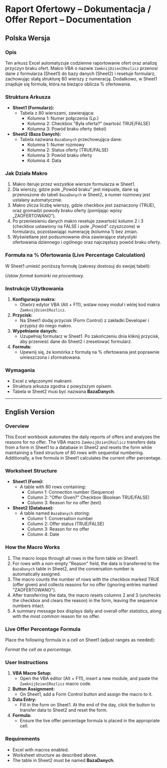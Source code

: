 # Raport Ofertowy – Dokumentacja / Offer Report – Documentation

## Polska Wersja

### Opis
Ten arkusz Excel automatyzuje codzienne raportowanie ofert oraz analizę przyczyn braku ofert. Makro VBA o nazwie `ZamknijDzienIRozlicz` przenosi dane z formularza (Sheet1) do bazy danych (Sheet2) i resetuje formularz, zachowując stałą strukturę 80 wierszy z numeracją. Dodatkowo, w Sheet1 znajduje się formuła, która na bieżąco oblicza % ofertowania.

### Struktura Arkusza
- **Sheet1 (Formularz):**
  - Tabela z 80 wierszami, zawierająca:
    - Kolumna 1: Numer połączenia (Lp.)
    - Kolumna 2: Checkbox "Była oferta?" (wartość TRUE/FALSE)
    - Kolumna 3: Powód braku oferty (tekst)
- **Sheet2 (Baza Danych):**
  - Tabela nazwana `BazaDanych` przechowująca dane:
    - Kolumna 1: Numer rozmowy
    - Kolumna 2: Status oferty (TRUE/FALSE)
    - Kolumna 3: Powód braku oferty
    - Kolumna 4: Data

### Jak Działa Makro
1. Makro iteruje przez wszystkie wiersze formularza w Sheet1.
2. Dla wierszy, gdzie pole „Powód braku” jest niepuste, dane są przenoszone do tabeli `BazaDanych` w Sheet2, a numer rozmowy jest ustalany automatycznie.
3. Makro zlicza liczbę wierszy, gdzie checkbox jest zaznaczony (TRUE), oraz gromadzi powody braku oferty (pomijając wpisy „ZAOFERTOWANO”).
4. Po przeniesieniu danych makro resetuje zawartość kolumn 2 i 3 (checkbox ustawiony na FALSE i pole „Powód” czyszczone) w formularzu, pozostawiając numerację (kolumna 1) bez zmian.
5. Wyświetlane jest podsumowanie dnia zawierające statystyki ofertowania dziennego i ogólnego oraz najczęstszy powód braku oferty.

### Formuła na % Ofertowania (Live Percentage Calculation)
W Sheet1 umieść poniższą formułę (zakresy dostosuj do swojej tabeli):

*Ustaw format komórki na procentowy.*

### Instrukcje Użytkowania
1. **Konfiguracja makra:**  
   - Otwórz edytor VBA (Alt + F11), wstaw nowy moduł i wklej kod makra `ZamknijDzienIRozlicz`.
2. **Przycisk:**  
   - Na Sheet1 dodaj przycisk (Form Control) z zakładki Developer i przypisz do niego makro.
3. **Wypełnianie danych:**  
   - Uzupełniaj formularz w Sheet1. Po zakończeniu dnia kliknij przycisk, aby przenieść dane do Sheet2 i zresetować formularz.
4. **Formuła:**  
   - Upewnij się, że komórka z formułą na % ofertowania jest poprawnie umieszczona i sformatowana.

### Wymagania
- Excel z włączonymi makrami.
- Struktura arkusza zgodna z powyższym opisem.
- Tabela w Sheet2 musi być nazwana **BazaDanych**.

---

## English Version

### Overview
This Excel workbook automates the daily reports of offers and analyzes the reasons for no offer. The VBA macro `ZamknijDzienIRozlicz` transfers data from a form in Sheet1 to a database in Sheet2 and resets the form while maintaining a fixed structure of 80 rows with sequential numbering. Additionally, a live formula in Sheet1 calculates the current offer percentage.

### Worksheet Structure
- **Sheet1 (Form):**
  - A table with 80 rows containing:
    - Column 1: Connection number (Sequence)
    - Column 2: "Offer Given?" Checkbox (Boolean TRUE/FALSE)
    - Column 3: Reason for no offer (text)
- **Sheet2 (Database):**
  - A table named `BazaDanych` storing:
    - Column 1: Conversation number
    - Column 2: Offer status (TRUE/FALSE)
    - Column 3: Reason for no offer
    - Column 4: Date

### How the Macro Works
1. The macro loops through all rows in the form table on Sheet1.
2. For rows with a non-empty "Reason" field, the data is transferred to the `BazaDanych` table in Sheet2, and the conversation number is automatically assigned.
3. The macro counts the number of rows with the checkbox marked TRUE (offer given) and collects reasons for no offer (ignoring entries marked "ZAOFERTOWANO").
4. After transferring the data, the macro resets columns 2 and 3 (unchecks the checkbox and clears the reason) in the form, leaving the sequence numbers intact.
5. A summary message box displays daily and overall offer statistics, along with the most common reason for no offer.

### Live Offer Percentage Formula
Place the following formula in a cell on Sheet1 (adjust ranges as needed):

*Format the cell as a percentage.*

### User Instructions
1. **VBA Macro Setup:**  
   - Open the VBA editor (Alt + F11), insert a new module, and paste the `ZamknijDzienIRozlicz` macro code.
2. **Button Assignment:**  
   - On Sheet1, add a Form Control button and assign the macro to it.
3. **Data Entry:**  
   - Fill in the form on Sheet1. At the end of the day, click the button to transfer data to Sheet2 and reset the form.
4. **Formula:**  
   - Ensure the live offer percentage formula is placed in the appropriate cell.

### Requirements
- Excel with macros enabled.
- Worksheet structure as described above.
- The table in Sheet2 must be named **BazaDanych**.

